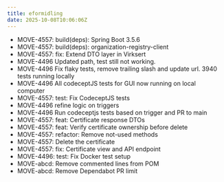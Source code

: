 ```yaml
---
title: eformidling
date: 2025-10-08T10:06:06Z
---
```

- MOVE-4557: build(deps): Spring Boot 3.5.6
- MOVE-4557: build(deps): organization-registry-client
- MOVE-4557: fix: Extend DTO layer in Virksert
- MOVE-4496 Updated path, test still not working.
- MOVE-4496 Fix flaky tests, remove trailing slash and update url. 3940 tests running locally
- MOVE-4496 All codeceptJS tests for GUI now running on local computer
- MOVE-4557: test: Fix CodeceptJS tests
- MOVE-4496 refine logic on triggers
- MOVE-4496 Run codeceptjs tests based on trigger and PR to main
- MOVE-4557: feat: Certificate response DTOs
- MOVE-4557: feat: Verify certificate ownership before delete
- MOVE-4557: refactor: Remove not-used methods
- MOVE-4557: Delete the certificate
- MOVE-4557: fix: Certificate view and API endpoint
- MOVE-4496: test: Fix Docker test setup
- MOVE-abcd: Remove commented lines from POM
- MOVE-abcd: Remove Dependabot PR limit

